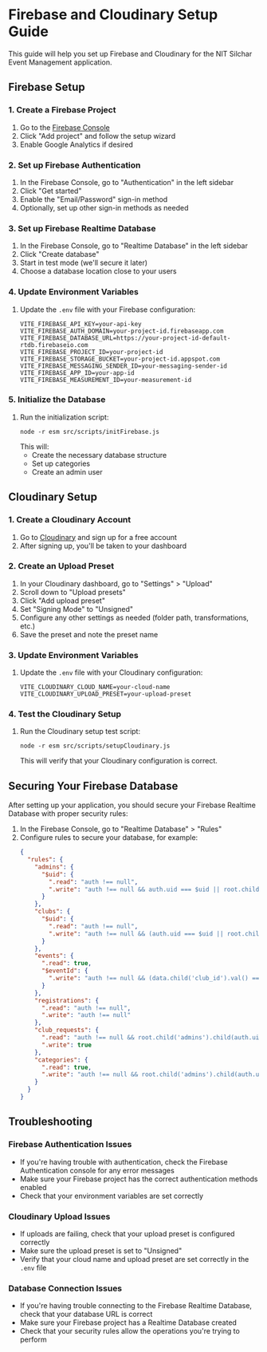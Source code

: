 # Firebase and Cloudinary Setup Guide

This guide will help you set up Firebase and Cloudinary for the NIT Silchar Event Management application.

## Firebase Setup

### 1. Create a Firebase Project

1. Go to the [Firebase Console](https://console.firebase.google.com/)
2. Click "Add project" and follow the setup wizard
3. Enable Google Analytics if desired

### 2. Set up Firebase Authentication

1. In the Firebase Console, go to "Authentication" in the left sidebar
2. Click "Get started"
3. Enable the "Email/Password" sign-in method
4. Optionally, set up other sign-in methods as needed

### 3. Set up Firebase Realtime Database

1. In the Firebase Console, go to "Realtime Database" in the left sidebar
2. Click "Create database"
3. Start in test mode (we'll secure it later)
4. Choose a database location close to your users

### 4. Update Environment Variables

1. Update the `.env` file with your Firebase configuration:
   ```
   VITE_FIREBASE_API_KEY=your-api-key
   VITE_FIREBASE_AUTH_DOMAIN=your-project-id.firebaseapp.com
   VITE_FIREBASE_DATABASE_URL=https://your-project-id-default-rtdb.firebaseio.com
   VITE_FIREBASE_PROJECT_ID=your-project-id
   VITE_FIREBASE_STORAGE_BUCKET=your-project-id.appspot.com
   VITE_FIREBASE_MESSAGING_SENDER_ID=your-messaging-sender-id
   VITE_FIREBASE_APP_ID=your-app-id
   VITE_FIREBASE_MEASUREMENT_ID=your-measurement-id
   ```

### 5. Initialize the Database

1. Run the initialization script:
   ```
   node -r esm src/scripts/initFirebase.js
   ```
   This will:
   - Create the necessary database structure
   - Set up categories
   - Create an admin user

## Cloudinary Setup

### 1. Create a Cloudinary Account

1. Go to [Cloudinary](https://cloudinary.com/) and sign up for a free account
2. After signing up, you'll be taken to your dashboard

### 2. Create an Upload Preset

1. In your Cloudinary dashboard, go to "Settings" > "Upload"
2. Scroll down to "Upload presets"
3. Click "Add upload preset"
4. Set "Signing Mode" to "Unsigned"
5. Configure any other settings as needed (folder path, transformations, etc.)
6. Save the preset and note the preset name

### 3. Update Environment Variables

1. Update the `.env` file with your Cloudinary configuration:
   ```
   VITE_CLOUDINARY_CLOUD_NAME=your-cloud-name
   VITE_CLOUDINARY_UPLOAD_PRESET=your-upload-preset
   ```

### 4. Test the Cloudinary Setup

1. Run the Cloudinary setup test script:
   ```
   node -r esm src/scripts/setupCloudinary.js
   ```
   This will verify that your Cloudinary configuration is correct.

## Securing Your Firebase Database

After setting up your application, you should secure your Firebase Realtime Database with proper security rules:

1. In the Firebase Console, go to "Realtime Database" > "Rules"
2. Configure rules to secure your database, for example:
   ```json
   {
     "rules": {
       "admins": {
         "$uid": {
           ".read": "auth !== null",
           ".write": "auth !== null && auth.uid === $uid || root.child('admins').child(auth.uid).exists()"
         }
       },
       "clubs": {
         "$uid": {
           ".read": "auth !== null",
           ".write": "auth !== null && (auth.uid === $uid || root.child('admins').child(auth.uid).exists())"
         }
       },
       "events": {
         ".read": true,
         "$eventId": {
           ".write": "auth !== null && (data.child('club_id').val() === auth.uid || root.child('admins').child(auth.uid).exists())"
         }
       },
       "registrations": {
         ".read": "auth !== null",
         ".write": "auth !== null"
       },
       "club_requests": {
         ".read": "auth !== null && root.child('admins').child(auth.uid).exists()",
         ".write": true
       },
       "categories": {
         ".read": true,
         ".write": "auth !== null && root.child('admins').child(auth.uid).exists()"
       }
     }
   }
   ```

## Troubleshooting

### Firebase Authentication Issues

- If you're having trouble with authentication, check the Firebase Authentication console for any error messages
- Make sure your Firebase project has the correct authentication methods enabled
- Check that your environment variables are set correctly

### Cloudinary Upload Issues

- If uploads are failing, check that your upload preset is configured correctly
- Make sure the upload preset is set to "Unsigned"
- Verify that your cloud name and upload preset are set correctly in the `.env` file

### Database Connection Issues

- If you're having trouble connecting to the Firebase Realtime Database, check that your database URL is correct
- Make sure your Firebase project has a Realtime Database created
- Check that your security rules allow the operations you're trying to perform
